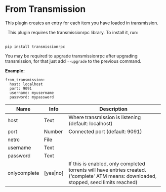 # From Transmission
This plugin creates an entry for each item you have loaded in transmission.
<div class="alert alert-info" role="alert">
  <span class="glyphicon glyphicon glyphicon-download-alt"></span>
  &nbsp;
This plugin requires the transmissionrpc library. To install it, run:
<br/><br/>

```
pip install transmissionrpc
```

You may be required to upgrade transmissionrpc after upgrading transmission, for that just add `--upgrade` to the previous command.
</div>

**Example:**

```
from_transmission:
  host: localhost
  port: 9091
  username: myusername
  password: mypassword
```


| **Name** | **Info** | **Description** |
| --- | --- | --- |
| host | Text | Where transmission is listening (default: localhost) |
| port | Number | Connected port (default: 9091) |
| netrc | File |  |
| username | Text |  |
| password | Text |  |
| onlycomplete | [yes\|no] | If this is enabled, only completed torrents will have entries created. ('complete' ATM means: downloaded, stopped, seed limits reached) |
